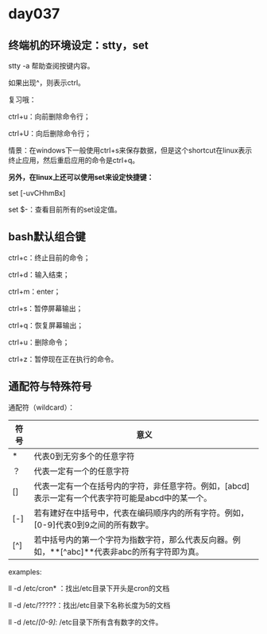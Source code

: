 # day037

## 终端机的环境设定：stty，set

stty -a 帮助查阅按键内容。

如果出现^，则表示ctrl。

复习哦：

ctrl+u：向前删除命令行；

ctrl+U：向后删除命令行；



情景：在windows下一般使用ctrl+s来保存数据，但是这个shortcut在linux表示终止应用，然后重启应用的命令是ctrl+q。

**另外，在linux上还可以使用set来设定快捷键：**

set [-uvCHhmBx]

set $-：查看目前所有的set设定值。

## bash默认组合键

ctrl+c：终止目前的命令；

ctrl+d：输入结束；

ctrl+m：enter；

ctrl+s：暂停屏幕输出；

ctrl+q：恢复屏幕输出；

ctrl+u：删除命令；

ctrl+z：暂停现在正在执行的命令。



## 通配符与特殊符号

通配符（wildcard）：

| 符号 | 意义                                                         |
| ---- | ------------------------------------------------------------ |
| *    | 代表0到无穷多个的任意字符                                    |
| ？   | 代表一定有一个的任意字符                                     |
| []   | 代表一定有一个在括号内的字符，非任意字符。例如，[abcd]表示一定有一个代表字符可能是abcd中的某一个。 |
| [-]  | 若有建好在中括号中，代表在编码顺序内的所有字符。例如，[0-9]代表0到9之间的所有数字。 |
| [^]  | 若中括号内的第一个字符为指数字符，那么代表反向器。例如，**[^abc]**代表非abc的所有字符即为真。 |

examples:

ll -d /etc/cron* ：找出/etc目录下开头是cron的文档

ll -d /etc/?????：找出/etc目录下名称长度为5的文档

ll -d /etc/*[0-9]*: /etc目录下所有含有数字的文件。



